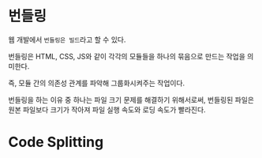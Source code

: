 # 번들링
웹 개발에서 `번들링은 빌드`라고 할 수 있다.

번들링은 HTML, CSS, JS와 같이 각각의 모듈들을 하나의 묶음으로 만드는 작업을 의미한다.

즉, 모듈 간의 의존성 관계를 파악해 그룹화시켜주는 작업이다.

번들링을 하는 이유 중 하나는 파일 크기 문제를 해결하기 위해서로써, 번들링된 파일은 원본 파일보다 크기가 작아져 파일 실행 속도와 로딩 속도가 빨라진다.

# Code Splitting
